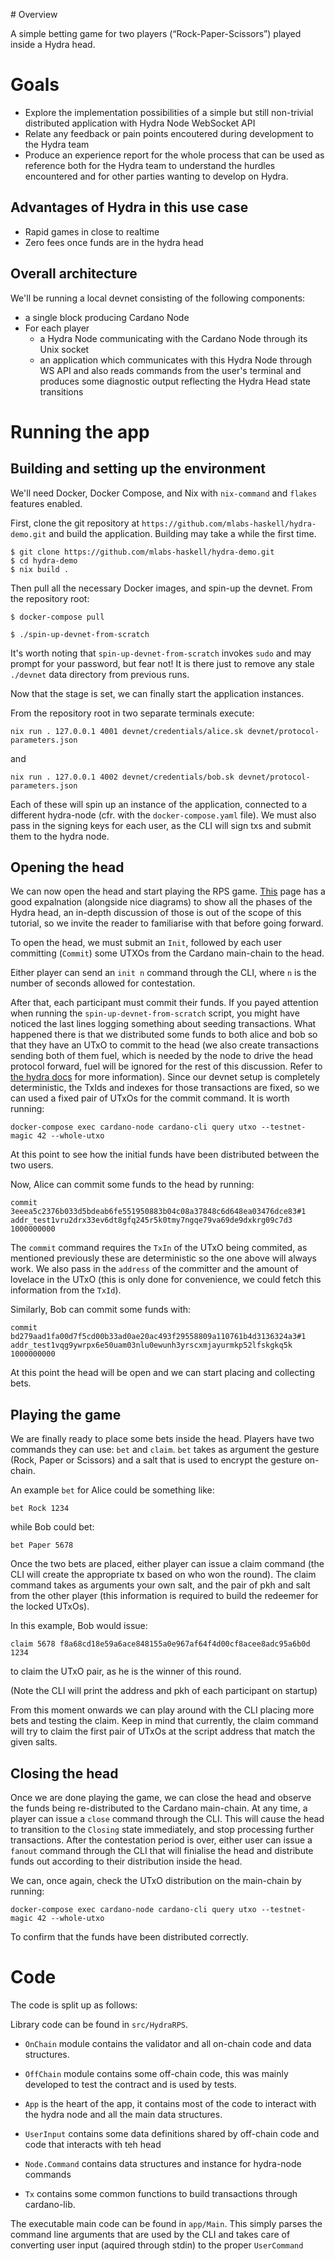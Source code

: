 ﻿﻿# Overview

A simple betting game for two players (“Rock-Paper-Scissors”) played inside a Hydra head.

# Goals

- Explore the implementation possibilities of a simple but still non-trivial distributed application with Hydra Node WebSocket API
- Relate any feedback or pain points encoutered during development to the Hydra team
- Produce an experience report for the whole process that can be used as reference both for the Hydra team to understand the hurdles encountered and for other parties wanting to develop on Hydra.

## Advantages of Hydra in this use case

* Rapid games in close to realtime
* Zero fees once funds are in the hydra head

## Overall architecture

We'll be running a local devnet consisting of the following components:

* a single block producing Cardano Node
* For each player
    * a Hydra Node communicating with the Cardano Node through its Unix socket
    * an application which communicates with this Hydra Node through WS API and also reads commands from the user's terminal and produces some diagnostic output reflecting the Hydra Head state transitions

# Running the app

## Building and setting up the environment

We'll need Docker, Docker Compose, and Nix with `nix-command` and `flakes` features enabled.

First, clone the git repository at `https://github.com/mlabs-haskell/hydra-demo.git` and build the application.
Building may take a while the first time.

```
$ git clone https://github.com/mlabs-haskell/hydra-demo.git
$ cd hydra-demo
$ nix build .
```

Then pull all the necessary Docker images, and spin-up the devnet. From the repository root:

```
$ docker-compose pull

$ ./spin-up-devnet-from-scratch
```

It's worth noting that `spin-up-devnet-from-scratch` invokes `sudo` and may prompt for your password, but fear not! It is there just to remove any stale `./devnet` data directory from previous runs.

Now that the stage is set, we can finally start the application instances.

From the repository root in two separate terminals execute:

```
nix run . 127.0.0.1 4001 devnet/credentials/alice.sk devnet/protocol-parameters.json
```

and

```
nix run . 127.0.0.1 4002 devnet/credentials/bob.sk devnet/protocol-parameters.json
```

Each of these will spin up an instance of the application, connected to a different hydra-node (cfr. with the `docker-compose.yaml` file). We must also pass in the signing keys for each user, as the CLI will sign txs and submit them to the hydra node.
## Opening the head

We can now open the head and start playing the RPS game.
[This](https://hydra.family/head-protocol/core-concepts) page has a good expalnation (alongside nice diagrams) to show all the phases of the Hydra head, an in-depth discussion of those is out of the scope of this tutorial, so we invite the reader to familiarise with that before going forward.

To open the head, we must submit an `Init`, followed by each user committing (`Commit`) some UTXOs from the Cardano main-chain to the head.

Either player can send an `init n` command through the CLI, where `n` is the number of seconds allowed for contestation.

After that, each participant must commit their funds. If you payed attention when running the `spin-up-devnet-from-scratch` script, you might have noticed the last lines logging something about seeding transactions.
What happened there is that we distributed some funds to both alice and bob so that they have an UTxO to commit to the head (we also create transactions sending both of them fuel, which is needed by the node to drive the head protocol forward, fuel will be ignored for the rest of this discussion. Refer to [the hydra docs](https://hydra.family/head-protocol/docs/getting-started/quickstart/#fuel) for more information).
Since our devnet setup is completely deterministic, the TxIds and indexes for those transactions are fixed, so we can used a fixed pair of UTxOs for the commit command. It is worth running:

```
docker-compose exec cardano-node cardano-cli query utxo --testnet-magic 42 --whole-utxo
```

At this point to see how the initial funds have been distributed between the two users.

Now, Alice can commit some funds to the head by running:

```
commit 3eeea5c2376b033d5bdeab6fe551950883b04c08a37848c6d648ea03476dce83#1 addr_test1vru2drx33ev6dt8gfq245r5k0tmy7ngqe79va69de9dxkrg09c7d3 1000000000
```

The `commit` command requires the `TxIn` of the UTxO being commited, as mentioned previously these are deterministic so the one above will always work.
We also pass in the `address` of the committer and the amount of lovelace in the UTxO (this is only done for convenience, we could fetch this information from the `TxId`).

Similarly, Bob can commit some funds with:

```
commit bd279aad1fa00d7f5cd00b33ad0ae20ac493f29558809a110761b4d3136324a3#1 addr_test1vqg9ywrpx6e50uam03nlu0ewunh3yrscxmjayurmkp52lfskgkq5k 1000000000
```

At this point the head will be open and we can start placing and collecting bets.

## Playing the game

We are finally ready to place some bets inside the head.
Players have two commands they can use: `bet` and `claim`.
`bet` takes as argument the gesture (Rock, Paper or Scissors) and a salt that is used to encrypt the gesture on-chain.

An example `bet` for Alice could be something like:

```
bet Rock 1234
```

while Bob could bet:

```
bet Paper 5678
```

Once the two bets are placed, either player can issue a claim command (the CLI will create the appropriate tx based on who won the round). The claim command takes as arguments your own salt, and the pair of pkh and salt from the other player (this information is required to build the redeemer for the locked UTxOs).


In this example, Bob would issue:

```
claim 5678 f8a68cd18e59a6ace848155a0e967af64f4d00cf8acee8adc95a6b0d 1234
```

to claim the UTxO pair, as he is the winner of this round.

(Note the CLI will print the address and pkh of each participant on startup)

From this moment onwards we can play around with the CLI placing more bets and testing the claim. Keep in mind that currently, the claim command will try to claim the first pair of UTxOs at the script address that match the given salts.

## Closing the head

Once we are done playing the game, we can close the head and observe the funds being re-distributed to the Cardano main-chain.
At any time, a player can issue a `close` command through the CLI. This will cause the head to transition to the `Closing` state immediately, and stop processing further transactions. After the contestation period is over, either user can issue a `fanout` command through the CLI that will finialise the head and distribute funds out according to their distribution inside the head.

We can, once again, check the UTxO distribution on the main-chain by running:

```
docker-compose exec cardano-node cardano-cli query utxo --testnet-magic 42 --whole-utxo
```

To confirm that the funds have been distributed correctly.

# Code

The code is split up as follows:

Library code can be found in `src/HydraRPS`.

- `OnChain` module contains the validator and all on-chain code and data structures.

- `OffChain` module contains some off-chain code, this was mainly developed to test the contract and is used by tests.

- `App` is the heart of the app, it contains most of the code to interact with the hydra node and all the main data structures.

- `UserInput` contains some data definitions shared by off-chain code and code that interacts with teh head

- `Node.Command` contains data structures and instance for hydra-node commands

- `Tx` contains some common functions to build transactions through cardano-lib.

The executable main code can be found in `app/Main`. This simply parses the command line arguments that are used by the CLI and takes care of converting user input (aquired through stdin) to the proper `UserCommand`